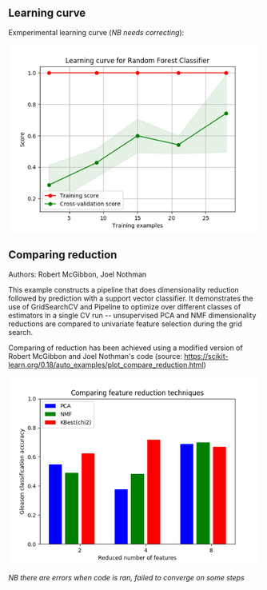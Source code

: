 ## Learning curve

Exmperimental learning curve (*NB needs correcting*):

![learning curve](/figs/learning_curve_example_bitbetter.png)


## Comparing reduction

Authors: Robert McGibbon, Joel Nothman

This example constructs a pipeline that does dimensionality
reduction followed by prediction with a support vector
classifier. It demonstrates the use of GridSearchCV and
Pipeline to optimize over different classes of estimators in a
single CV run -- unsupervised PCA and NMF dimensionality
reductions are compared to univariate feature selection during
the grid search.

Comparing of reduction has been achieved using a modified version of Robert McGibbon and Joel Nothman's code (source: https://scikit-learn.org/0.18/auto_examples/plot_compare_reduction.html)

![comparing reduction](/figs/compare_reduction.png)

*NB there are errors when code is ran, failed to converge on some steps*

